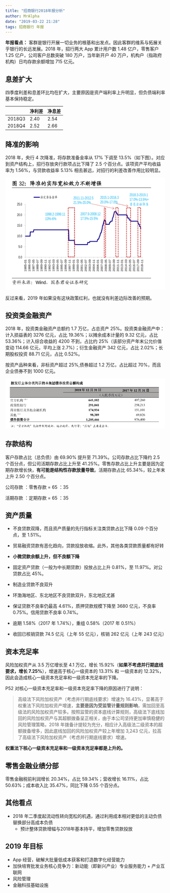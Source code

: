 ```yaml
---
title: "招商银行2018年报分析"
author: MrAlpha
date: "2019-03-22 21:28"
tags: 招商银行 年报
---
```


**年报看点：** 客群是银行开展一切业务的根基和出发点。因此客群的维系与拓展关乎银行的长远发展。2018 年，招行两大 App 累计用户数 1.48 亿户，零售客户 1.25 亿户，公司客户总数突破 180 万户，当年新开户 40 万户，机构户（指政府机构）日均存款余额增加 715 亿元。


## 息差扩大

四季度利差和息差环比均在扩大，主要原因是资产端利率上升明显，但负债端利率基本保持稳定。

|        | 净利差 | 净息差 |
| ------ | ------ | ------ |
| 2018Q3 | 2.40   | 2.54   |
| 2018Q4 | 2.52   | 2.66   |

## 降准的影响

2018 年，央行 4 次降准，将存款准备金率从 17% 下调至 13.5%（如下图）。对应到资产结构上，招行存放央行款项占比下降了 2.5 个百分点。该项资产平均收益率为 1.56%，与贷款收益率 5.13% 相去甚远，对招行的利差改善作用比较明显。

![](https://raw.githubusercontent.com/ericluo/imagebed/master/img/20190324083823.png)

反过来看，2019 年如果没有这块政策红利，也就没有利差边际改善的预期。

## 投资类金融资产

2018 年，投资类金融资产总额约 1.7 万亿，占总资产 25%。投资类金融资产中：计入损益表的 3276 亿元，占比 19.36%；以摊余成本计量的 9.32 亿元，占比 53.36%；计入综合收益的 4200 不到，占比约 25%（该部分资产年末公允价值变动 114.66 亿元，平均上涨 2.7%）；衍生金融资产 342 亿元，占比 2.02%；长期股权投资 88.71 亿元，占比 0.52%。

按资产品种来看，非标资产超过 25%,债券超过 1.2 万亿，占比超过 70%，而且企业债券不到 1000 亿元。

![](https://raw.githubusercontent.com/ericluo/imagebed/master/img/20190324092009.png)

## 存款结构

客户存款占比（总负债）由 69.90% 提升至 71.39%。公司存款占比下降约 2.5 个百分点，但公司活期存款占比上升至 41.25%。零售存款占比上升主要是因为定期存款增长快，**有可能是结构性存款放量导致**。活期存款占比 65.34%，较上年末上升 2.50 个百分点。

公司存款 ：零售存款 = 65 ：35

活期存款 ：定期存款 = 65 ：35

## 资产质量

- 不良贷款双降，而且资产质量的先行指标关注类贷款占比下降 0.09 个百分点，至 1.51%。

- 贸易融资贷款有恶化趋向，贷款投放收缩。此外，其他各类贷款质量都有好转

- **小微贷款余额上升，但不良额下降**

- 固定资产贷款（一般为中长期贷款）投放占比上升 0.81%，至 11.97%。对公贷款占比 45%。

- 制造业贷款不良双升

- 环渤海地区、东北地区不良贷款双升，东北地区尤甚

- 保证贷款不良率仍最高 4.61%，质押贷款规模下降至 3680 亿元，不良率 0.75%。信用贷款不良率 0.74%。

- 逾期 1.58%（2017 年 1.74%），重组 0.58%（2017 年 0.51%）

- 收回已核销贷款 74.5 亿元（上年 55 亿元），核销 262 亿元（上年 243 亿元）

## 资本充足率

风险加权资产从 3.5 万亿增长至 4.1 万亿，增长 15.92%（**如果不考虑并行期底线要求，增长 7.25%**），增速高于核心一级资本的 13.31% 和 一级资本的 12.32%，因此会造成核心一级资本充足率和一级资本充足率的下降。

P52 对核心一级资本充足率和一级资本充足率下降的原因进行了说明：

> 高级法下风险加权资产（考虑并行期底线要求）增速为 16.43%，显著高于权重法下风险加权资产增速，**主要是因为受监管计量规则影响**，需加回至高级法的风险加权资产较多。按照监管的资本底线计算规则，高级法下底线加回的风险加权资产与其超额拨备呈正相关，由于本公司坚持更加审慎稳健的风险管理策略，2018 年拨备计提较为充分，相应计入高级法二级资本的超额拨备增多，因此底线加回的风险加权资产较上年增加 3,243 亿元，拉高了高级法下风险加权资产（考虑并行期底线要求）增速。

**权重法下核心一级资本充足率和一级资本充足率都是上升的。**

## 零售金融业绩分部

零售金融税前利润增长 20.34%，占比 59.34%；营收增长 16.11%，占比 50.63%；成本收入比 35.47%，同比下降 0.55 个百分点。

## 其他看点

- 2018 年二季度起流动性转向宽松的机遇，通过利用成本相对更低的主动负债替换部分高成本负债
  - 预计整体贷款增幅与2018年基本持平，增加零售贷款投放

## 2019 年目标

- App 经营，破解大批量低成本获客和打造数字化经营能力
- 加快培育批发业务核心竞争力：新动能（即新兴产业）专业服务能力 + 产业互联网
- 风险管理
- 金融科技基础设施
